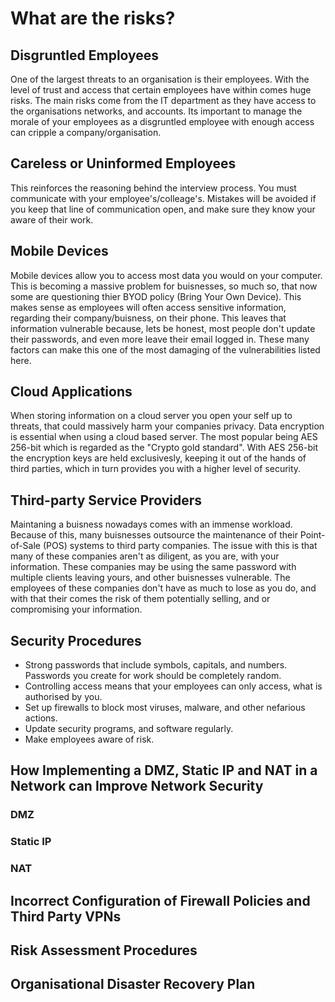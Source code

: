 # What are the risks?

## Disgruntled Employees
One of the largest threats to an organisation is their employees. With the level of trust and access that certain employees have within comes huge risks. The main risks come from the IT department as they have access to the organisations networks, and accounts. Its important to manage the morale of your employees as a disgruntled employee with enough access can cripple a company/organisation.

## Careless or Uninformed Employees
This reinforces the reasoning behind the interview process. You must communicate with your employee's/colleage's. Mistakes will be avoided if you keep that line of communication open, and make sure they know your aware of their work.

## Mobile Devices
Mobile devices allow you to access most data you would on your computer. This is becoming a massive problem for buisnesses, so much so, that now some are questioning thier BYOD policy (Bring Your Own Device). This makes sense as employees will often access sensitive information, regarding their company/buisness, on their phone. This leaves that information vulnerable because, lets be honest, most people don't update their passwords, and even more leave their email logged in. These many factors can make this one of the most damaging of the vulnerabilities listed here.   

## Cloud Applications
When storing information on a cloud server you open your self up to threats, that could massively harm your companies privacy. Data encryption is essential when using a cloud based server. The most popular being AES 256-bit which is regarded as the "Crypto gold standard". With AES 256-bit the encryption keys are held exclusivesly, keeping it out of the hands of third parties, which in turn provides you with a higher level of security.

## Third-party Service Providers
Maintaning a buisness nowadays comes with an immense workload. Because of this, many buisnesses outsource the maintenance of their Point-of-Sale (POS) systems to third party companies. The issue with this is that many of these companies aren't as diligent, as you are, with your information. These companies may be using the same password with multiple clients leaving yours, and other buisnesses vulnerable. The employees of these companies don't have as much to lose as you do, and with that their comes the risk of them potentially selling, and or compromising your information.

## Security Procedures
- Strong passwords that include symbols, capitals, and numbers. Passwords you create for work should be completely random. 
- Controlling access means that your employees can only access, what is authorised by you.
- Set up firewalls to block most viruses, malware, and other nefarious actions.
- Update security programs, and software regularly.
- Make employees aware of risk.

## How Implementing a DMZ, Static IP and NAT in a Network can Improve Network Security
### DMZ

### Static IP

### NAT





## Incorrect Configuration of Firewall Policies and Third Party VPNs

## Risk Assessment Procedures

## Organisational Disaster Recovery Plan
